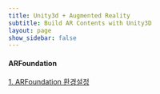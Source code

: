 ```yaml
---
title: Unity3d + Augmented Reality
subtitle: Build AR Contents with Unity3D
layout: page
show_sidebar: false
---
```

  
#### ARFoundation
[1. ARFoundation 환경설정](https://beatchoi.github.io/unity3d/basics/2020/12/14/ARFoundation01/)  

